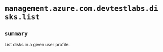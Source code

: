 # `management.azure.com.devtestlabs.disks.list`

## `summary`
List disks in a given user profile.


